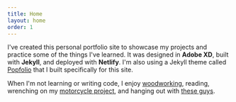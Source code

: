```yaml
---
title: Home
layout: home
order: 1
---
```


I've created this personal portfolio site to showcase my projects and practice some of the things I've learned. It was designed in **Adobe XD**, built with **Jekyll**, and deployed with **Netlify**. I'm also using a Jekyll theme called [Popfolio](#) that I built specifically for this site.

When I'm not learning or writing code, I enjoy [woodworking](#), reading, wrenching on my [motorcycle project](#), and hanging out with [these guys](#).
